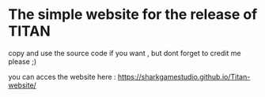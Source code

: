 # The simple website for the release of TITAN
copy and use the source code if you want , but dont forget to credit me please ;)

you can acces the website here : https://sharkgamestudio.github.io/Titan-website/
